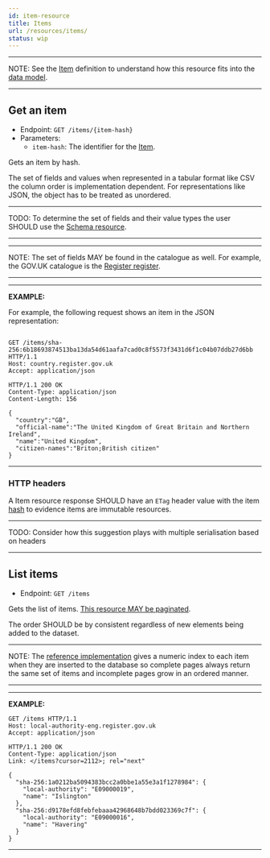 ```yaml
---
id: item-resource
title: Items
url: /resources/items/
status: wip
---
```


***
NOTE: See the [Item](/glossary/item/) definition to understand how this
resource fits into the [data model](/data-model/).
***


## Get an item

* Endpoint: `GET /items/{item-hash}`
* Parameters:
  * `item-hash`: The identifier for the [Item](/glossary/item/).

Gets an item by hash.

The set of fields and values when represented in a tabular format like CSV the
column order is implementation dependent. For representations like JSON, the
object has to be treated as unordered.

***
TODO: To determine the set of fields and their value types the user SHOULD use
the [Schema resource](/resources/schema/).
***

***
NOTE: The set of fields MAY be found in the catalogue as well. For example,
the GOV.UK catalogue is the [Register register](https://register.register.gov.uk/).
***

***
**EXAMPLE:**

For example, the following request shows an item in the JSON representation:

```http

GET /items/sha-256:6b18693874513ba13da54d61aafa7cad0c8f5573f3431d6f1c04b07ddb27d6bb HTTP/1.1
Host: country.register.gov.uk
Accept: application/json
```

```http
HTTP/1.1 200 OK
Content-Type: application/json
Content-Length: 156

{
  "country":"GB",
  "official-name":"The United Kingdom of Great Britain and Northern Ireland",
  "name":"United Kingdom",
  "citizen-names":"Briton;British citizen"
}
```
***

### HTTP headers

A Item resource response SHOULD have an `ETag` header value with the item
[hash](/datatypes/hash/) to evidence items are immutable resources.

***
TODO: Consider how this suggestion plays with multiple serialisation based on
headers
***


## List items

* Endpoint: `GET /items`

Gets the list of items. [This resource MAY be paginated](/resources#collection-pagination).

The order SHOULD be by consistent regardless of new elements being added to
the dataset.

***
NOTE: The [reference implementation](/introduction#reference-implementation)
gives a numeric index to each item when they are inserted to the database so
complete pages always return the same set of items and incomplete pages grow
in an ordered manner.
***

***
**EXAMPLE:**

```http
GET /items HTTP/1.1
Host: local-authority-eng.register.gov.uk
Accept: application/json
```

```http
HTTP/1.1 200 OK
Content-Type: application/json
Link: </items?cursor=2112>; rel="next"

{
  "sha-256:1a0212ba5094383bcc2a0bbe1a55e3a1f1278984": {
    "local-authority": "E09000019",
    "name": "Islington"
  },
  "sha-256:d9178efd8febfebaaa42968648b7bdd023369c7f": {
    "local-authority": "E09000016",
    "name": "Havering"
  }
}
```
***
